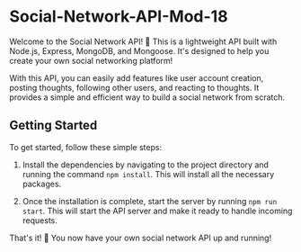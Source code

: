 # Social-Network-API-Mod-18

Welcome to the Social Network API! 🎉 This is a lightweight API built with Node.js, Express, MongoDB, and Mongoose. It's designed to help you create your own social networking platform!

With this API, you can easily add features like user account creation, posting thoughts, following other users, and reacting to thoughts. It provides a simple and efficient way to build a social network from scratch.

## Getting Started

To get started, follow these simple steps:

1. Install the dependencies by navigating to the project directory and running the command `npm install`. This will install all the necessary packages.

2. Once the installation is complete, start the server by running `npm run start`. This will start the API server and make it ready to handle incoming requests.

That's it! 🚀 You now have your own social network API up and running!

